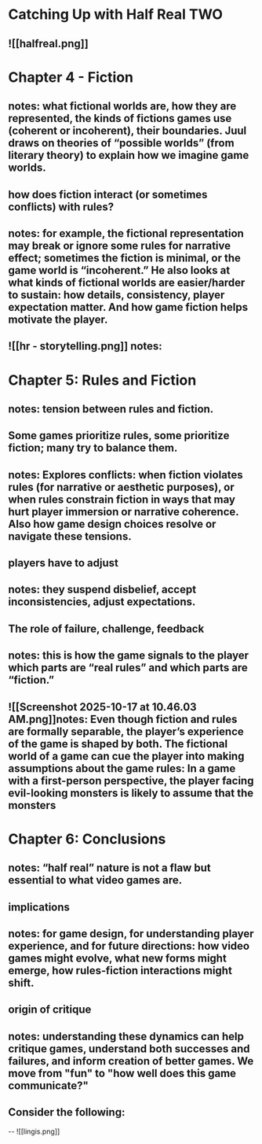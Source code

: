# Catching Up with Half Real TWO
![[halfreal.png]]
--
# Chapter 4 - Fiction
notes: what fictional worlds are, how they are represented, the kinds of fictions games use (coherent or incoherent), their boundaries. Juul draws on theories of “possible worlds” (from literary theory) to explain how we imagine game worlds.
--
  
## how does fiction interact (or sometimes conflicts) with rules? 
notes: for example, the fictional representation may break or ignore some rules for narrative effect; sometimes the fiction is minimal, or the game world is “incoherent.” He also looks at what kinds of fictional worlds are easier/harder to sustain: how details, consistency, player expectation matter. And how game fiction helps motivate the player. 
--
![[hr - storytelling.png]]
notes: 
--
# Chapter 5: Rules and Fiction
notes: tension between rules and fiction. 
--
## Some games prioritize rules, some prioritize fiction; many try to balance them.  
notes: Explores conflicts: when fiction violates rules (for narrative or aesthetic purposes), or when rules constrain fiction in ways that may hurt player immersion or narrative coherence. Also how game design choices resolve or navigate these tensions. 
--
## players have to adjust 
notes: they suspend disbelief, accept inconsistencies, adjust expectations. 
--
## The role of failure, challenge, feedback
notes: this is how the game signals to the player which parts are “real rules” and which parts are “fiction.” 
--
![[Screenshot 2025-10-17 at 10.46.03 AM.png]]notes: Even though fiction and rules are formally separable, the player’s experience of the game is shaped by both. The fictional world of a game can cue the player into making assumptions about the game rules: In a game with a first-person perspective, the player facing evil-looking monsters is likely to assume that the monsters
---
# Chapter 6: Conclusions
notes: “half real” nature is not a flaw but essential to what video games are.
--
## implications
notes: for game design, for understanding player experience, and for future directions: how video games might evolve, what new forms might emerge, how rules‑fiction interactions might shift. 
--
## origin of critique
notes: understanding these dynamics can help critique games, understand both successes and failures, and inform creation of better games. We move from "fun" to "how well does this game communicate?"
--
## Consider the following: 
--
![[lingis.png]]